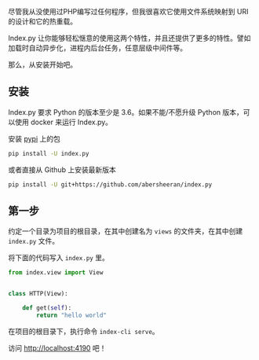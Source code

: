 尽管我从没使用过PHP编写过任何程序，但我很喜欢它使用文件系统映射到 URI 的设计和它的热重载。

Index.py 让你能够轻松惬意的使用这两个特性，并且还提供了更多的特性。譬如加载时自动异步化，进程内后台任务，任意层级中间件等。

那么，从安装开始吧。

## 安装

Index.py 要求 Python 的版本至少是 3.6。如果不能/不愿升级 Python 版本，可以使用 docker 来运行 Index.py。

安装 [pypi](https://pypi.org) 上的包

```bash
pip install -U index.py
```

或者直接从 Github 上安装最新版本

```bash
pip install -U git+https://github.com/abersheeran/index.py
```

## 第一步

约定一个目录为项目的根目录，在其中创建名为 `views` 的文件夹，在其中创建 `index.py` 文件。

将下面的代码写入 `index.py` 里。

```python
from index.view import View


class HTTP(View):

    def get(self):
        return "hello world"
```

在项目的根目录下，执行命令 `index-cli serve`。

访问 [http://localhost:4190](http://localhost:4190) 吧！
